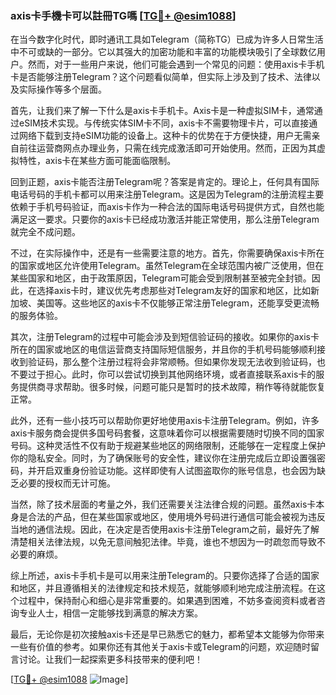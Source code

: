 ### axis卡手機卡可以註冊TG嗎 [[TG💪+ @esim1088](https://t.me/s/esim1088)]

在当今数字化时代，即时通讯工具如Telegram（简称TG）已成为许多人日常生活中不可或缺的一部分。它以其强大的加密功能和丰富的功能模块吸引了全球数亿用户。然而，对于一些用户来说，他们可能会遇到一个常见的问题：使用axis卡手机卡是否能够注册Telegram？这个问题看似简单，但实际上涉及到了技术、法律以及实际操作等多个层面。

首先，让我们来了解一下什么是axis卡手机卡。Axis卡是一种虚拟SIM卡，通常通过eSIM技术实现。与传统实体SIM卡不同，axis卡不需要物理卡片，可以直接通过网络下载到支持eSIM功能的设备上。这种卡的优势在于方便快捷，用户无需亲自前往运营商网点办理业务，只需在线完成激活即可开始使用。然而，正因为其虚拟特性，axis卡在某些方面可能面临限制。

回到正题，axis卡能否注册Telegram呢？答案是肯定的。理论上，任何具有国际电话号码的手机卡都可以用来注册Telegram。这是因为Telegram的注册流程主要依赖于手机号码验证，而axis卡作为一种合法的国际电话号码提供方式，自然也能满足这一要求。只要你的axis卡已经成功激活并能正常使用，那么注册Telegram就完全不成问题。

不过，在实际操作中，还是有一些需要注意的地方。首先，你需要确保axis卡所在的国家或地区允许使用Telegram。虽然Telegram在全球范围内被广泛使用，但在某些国家和地区，由于政策原因，Telegram可能会受到限制甚至被完全封锁。因此，在选择axis卡时，建议优先考虑那些对Telegram友好的国家和地区，比如新加坡、美国等。这些地区的axis卡不仅能够正常注册Telegram，还能享受更流畅的服务体验。

其次，注册Telegram的过程中可能会涉及到短信验证码的接收。如果你的axis卡所在的国家或地区的电信运营商支持国际短信服务，并且你的手机号码能够顺利接收到验证码，那么整个注册过程将会非常顺畅。但如果你发现无法收到验证码，也不要过于担心。此时，你可以尝试切换到其他网络环境，或者直接联系axis卡的服务提供商寻求帮助。很多时候，问题可能只是暂时的技术故障，稍作等待就能恢复正常。

此外，还有一些小技巧可以帮助你更好地使用axis卡注册Telegram。例如，许多axis卡服务商会提供多国号码套餐，这意味着你可以根据需要随时切换不同的国家号码。这种灵活性不仅有助于规避某些地区的网络限制，还能够在一定程度上保护你的隐私安全。同时，为了确保账号的安全性，建议你在注册完成后立即设置强密码，并开启双重身份验证功能。这样即使有人试图盗取你的账号信息，也会因为缺乏必要的授权而无计可施。

当然，除了技术层面的考量之外，我们还需要关注法律合规的问题。虽然axis卡本身是合法的产品，但在某些国家或地区，使用境外号码进行通信可能会被视为违反当地的通信法规。因此，在决定是否使用axis卡注册Telegram之前，最好先了解清楚相关法律法规，以免无意间触犯法律。毕竟，谁也不想因为一时疏忽而导致不必要的麻烦。

综上所述，axis卡手机卡是可以用来注册Telegram的。只要你选择了合适的国家和地区，并且遵循相关的法律规定和技术规范，就能够顺利地完成注册流程。在这个过程中，保持耐心和细心是非常重要的。如果遇到困难，不妨多查阅资料或者咨询专业人士，相信一定能够找到满意的解决方案。

最后，无论你是初次接触axis卡还是早已熟悉它的魅力，都希望本文能够为你带来一些有价值的参考。如果你还有其他关于axis卡或Telegram的问题，欢迎随时留言讨论。让我们一起探索更多科技带来的便利吧！

[[TG💪+ @esim1088](https://t.me/s/esim1088) ![Image](https://i.postimg.cc/4NQfJmqS/Snipaste-2025-05-13-00-14-12.png)]